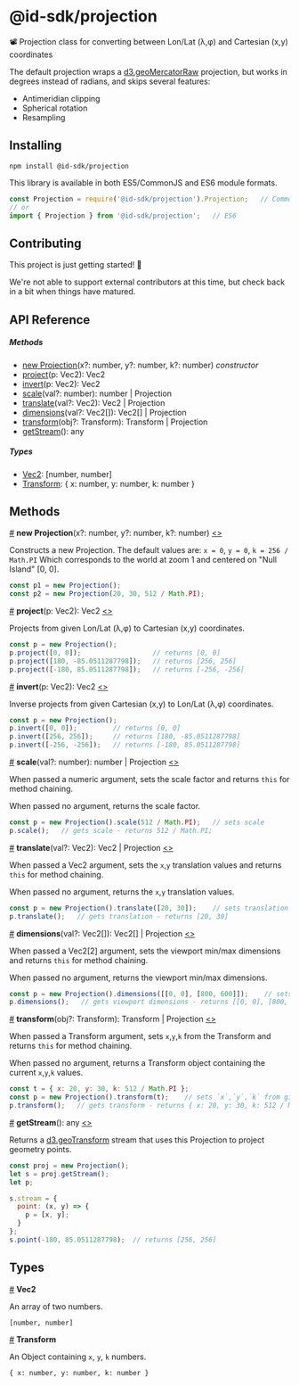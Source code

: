 # @id-sdk/projection

📽 Projection class for converting between Lon/Lat (λ,φ) and Cartesian (x,y) coordinates

 The default projection wraps a [d3.geoMercatorRaw](https://github.com/d3/d3-geo#geoMercatorRaw) projection, but works in degrees instead of radians, and skips several features:
- Antimeridian clipping
- Spherical rotation
- Resampling

## Installing

`npm install @id-sdk/projection`

This library is available in both ES5/CommonJS and ES6 module formats.

```js
const Projection = require('@id-sdk/projection').Projection;   // CommonJS
// or
import { Projection } from '@id-sdk/projection';   // ES6
```


## Contributing

This project is just getting started! 🌱

We're not able to support external contributors at this time, but check back in a bit when things have matured.


## API Reference

##### Methods
* [new Projection](#constructor)(x?: number, y?: number, k?: number) _constructor_
* [project](#project)(p: Vec2): Vec2
* [invert](#invert)(p: Vec2): Vec2
* [scale](#scale)(val?: number): number | Projection
* [translate](#translate)(val?: Vec2): Vec2 | Projection
* [dimensions](#dimensions)(val?: Vec2[]): Vec2[] | Projection
* [transform](#transform)(obj?: Transform): Transform | Projection
* [getStream](#getStream)(): any

##### Types
* [Vec2](#Vec2): [number, number]
* [Transform](#Transform): { x: number, y: number, k: number }


## Methods

<a name="constructor" href="#constructor">#</a> <b>new Projection</b>(x?: number, y?: number, k?: number) [<>](https://github.com/ideditor/id-sdk/blob/master/packages/math/projection/src/projection.ts#L41 "Source")

Constructs a new Projection.  The default values are:
`x = 0`, `y = 0`, `k = 256 / Math.PI`
Which corresponds to the world at zoom 1 and centered on "Null Island" [0, 0].

```js
const p1 = new Projection();
const p2 = new Projection(20, 30, 512 / Math.PI);
```


<a name="project" href="#project">#</a> <b>project</b>(p: Vec2): Vec2 [<>](https://github.com/ideditor/id-sdk/blob/master/packages/math/projection/src/projection.ts#L51 "Source")

Projects from given Lon/Lat (λ,φ) to Cartesian (x,y) coordinates.

```js
const p = new Projection();
p.project([0, 0]);                  // returns [0, 0]
p.project([180, -85.0511287798]);   // returns [256, 256]
p.project([-180, 85.0511287798]);   // returns [-256, -256]
```


<a name="invert" href="#invert">#</a> <b>invert</b>(p: Vec2): Vec2 [<>](https://github.com/ideditor/id-sdk/blob/master/packages/math/projection/src/projection.ts#L60 "Source")

Inverse projects from given Cartesian (x,y) to Lon/Lat (λ,φ) coordinates.

```js
const p = new Projection();
p.invert([0, 0]);         // returns [0, 0]
p.invert([256, 256]);     // returns [180, -85.0511287798]
p.invert([-256, -256]);   // returns [-180, 85.0511287798]
```


<a name="scale" href="#scale">#</a> <b>scale</b>(val?: number): number | Projection [<>](https://github.com/ideditor/id-sdk/blob/master/packages/math/projection/src/projection.ts#L69 "Source")

When passed a numeric argument, sets the scale factor and returns `this` for method chaining.

When passed no argument, returns the scale factor.

```js
const p = new Projection().scale(512 / Math.PI);   // sets scale
p.scale();   // gets scale - returns 512 / Math.PI;
```


<a name="translate" href="#translate">#</a> <b>translate</b>(val?: Vec2): Vec2 | Projection [<>](https://github.com/ideditor/id-sdk/blob/master/packages/math/projection/src/projection.ts#L79 "Source")

When passed a Vec2 argument, sets the `x`,`y` translation values and returns `this` for method chaining.

When passed no argument, returns the `x`,`y` translation values.

```js
const p = new Projection().translate([20, 30]);    // sets translation
p.translate();   // gets translation - returns [20, 30]
```


<a name="dimensions" href="#dimensions">#</a> <b>dimensions</b>(val?: Vec2[]): Vec2[] | Projection [<>](https://github.com/ideditor/id-sdk/blob/master/packages/math/projection/src/projection.ts#L90 "Source")

When passed a Vec2[2] argument, sets the viewport min/max dimensions and returns `this` for method chaining.

When passed no argument, returns the viewport min/max dimensions.

```js
const p = new Projection().dimensions([[0, 0], [800, 600]]);    // sets viewport dimensions
p.dimensions();   // gets viewport dimensions - returns [[0, 0], [800, 600]]
```


<a name="transform" href="#transform">#</a> <b>transform</b>(obj?: Transform): Transform | Projection [<>](https://github.com/ideditor/id-sdk/blob/master/packages/math/projection/src/projection.ts#L100 "Source")

When passed a Transform argument, sets `x`,`y`,`k` from the Transform and returns `this` for method chaining.

When passed no argument, returns a Transform object containing the current `x`,`y`,`k` values.

```js
const t = { x: 20, y: 30, k: 512 / Math.PI };
const p = new Projection().transform(t);    // sets `x`,`y`,`k` from given Transform object
p.transform();   // gets transform - returns { x: 20, y: 30, k: 512 / Math.PI }
```


<a name="getStream" href="#getStream">#</a> <b>getStream</b>(): any [<>](https://github.com/ideditor/id-sdk/blob/master/packages/math/projection/src/projection.ts#L108 "Source")

Returns a [d3.geoTransform](https://github.com/d3/d3-geo#transforms) stream that uses this Projection to project geometry points.

```js
const proj = new Projection();
let s = proj.getStream();
let p;

s.stream = {
  point: (x, y) => {
    p = [x, y];
  }
};
s.point(-180, 85.0511287798);  // returns [256, 256]
```



## Types

<a name="Vec2" href="#Vec2">#</a> <b>Vec2</b>

An array of two numbers.

`[number, number]`

<a name="Transform" href="#Transform">#</a> <b>Transform</b>

An Object containing `x`, `y`, `k` numbers.

`{ x: number, y: number, k: number }`
